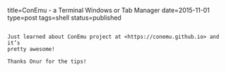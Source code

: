 title=ConEmu - a Terminal Windows or Tab Manager
date=2015-11-01
type=post
tags=shell
status=published
~~~~~~

Just learned about ConEmu project at <https://conemu.github.io> and it’s
pretty awesome!

Thanks Onur for the tips!
